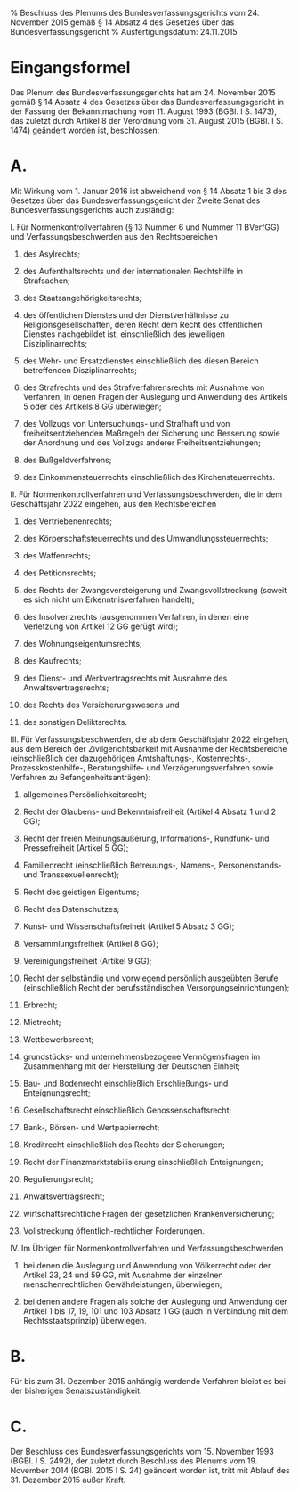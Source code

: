 % Beschluss des Plenums des Bundesverfassungsgerichts vom 24. November 2015 gemäß § 14 Absatz 4 des Gesetzes über das Bundesverfassungsgericht
% Ausfertigungsdatum: 24.11.2015
 
# Eingangsformel

Das Plenum des Bundesverfassungsgerichts hat am 24. November 2015 gemäß § 14 Absatz 4 des Gesetzes über das Bundesverfassungsgericht in der Fassung der Bekanntmachung vom 11. August 1993 (BGBl. I S. 1473), das zuletzt durch Artikel 8 der Verordnung vom 31. August 2015 (BGBl. I S. 1474) geändert worden ist, beschlossen:

# A.

Mit Wirkung vom 1. Januar 2016 ist abweichend von § 14 Absatz 1 bis 3 des Gesetzes über das Bundesverfassungsgericht der Zweite Senat des Bundesverfassungsgerichts auch zuständig:

I. Für Normenkontrollverfahren (§ 13 Nummer 6 und Nummer 11 BVerfGG) und Verfassungsbeschwerden aus den Rechtsbereichen

1. des Asylrechts;

2. des Aufenthaltsrechts und der internationalen Rechtshilfe in Strafsachen;

3. des Staatsangehörigkeitsrechts;

4. des öffentlichen Dienstes und der Dienstverhältnisse zu Religionsgesellschaften, deren Recht dem Recht des öffentlichen Dienstes nachgebildet ist, einschließlich des jeweiligen Disziplinarrechts;

5. des Wehr- und Ersatzdienstes einschließlich des diesen Bereich betreffenden Disziplinarrechts;

6. des Strafrechts und des Strafverfahrensrechts mit Ausnahme von Verfahren, in denen Fragen der Auslegung und Anwendung des Artikels 5 oder des Artikels 8 GG überwiegen;

7. des Vollzugs von Untersuchungs- und Strafhaft und von freiheitsentziehenden Maßregeln der Sicherung und Besserung sowie der Anordnung und des Vollzugs anderer Freiheitsentziehungen;

8. des Bußgeldverfahrens;

9. des Einkommensteuerrechts einschließlich des Kirchensteuerrechts.

II. Für Normenkontrollverfahren und Verfassungsbeschwerden, die in dem Geschäftsjahr 2022 eingehen, aus den Rechtsbereichen

1. des Vertriebenenrechts;

2. des Körperschaftsteuerrechts und des Umwandlungssteuerrechts;

3. des Waffenrechts;

4. des Petitionsrechts;

5. des Rechts der Zwangsversteigerung und Zwangsvollstreckung (soweit es sich nicht um Erkenntnisverfahren handelt);

6. des Insolvenzrechts (ausgenommen Verfahren, in denen eine Verletzung von Artikel 12 GG gerügt wird);

7. des Wohnungseigentumsrechts;

8. des Kaufrechts;

9. des Dienst- und Werkvertragsrechts mit Ausnahme des Anwaltsvertragsrechts;

10. des Rechts des Versicherungswesens und

11. des sonstigen Deliktsrechts.

III. Für Verfassungsbeschwerden, die ab dem Geschäftsjahr 2022 eingehen, aus dem Bereich der Zivilgerichtsbarkeit mit Ausnahme der Rechtsbereiche (einschließlich der dazugehörigen Amtshaftungs-, Kostenrechts-, Prozesskostenhilfe-, Beratungshilfe- und Verzögerungsverfahren sowie Verfahren zu Befangenheitsanträgen):

1. allgemeines Persönlichkeitsrecht;

2. Recht der Glaubens- und Bekenntnisfreiheit (Artikel 4 Absatz 1 und 2 GG);

3. Recht der freien Meinungsäußerung, Informations-, Rundfunk- und Pressefreiheit (Artikel 5 GG);

4. Familienrecht (einschließlich Betreuungs-, Namens-, Personenstands- und Transsexuellenrecht);

5. Recht des geistigen Eigentums;

6. Recht des Datenschutzes;

7. Kunst- und Wissenschaftsfreiheit (Artikel 5 Absatz 3 GG);

8. Versammlungsfreiheit (Artikel 8 GG);

9. Vereinigungsfreiheit (Artikel 9 GG);

10. Recht der selbständig und vorwiegend persönlich ausgeübten Berufe (einschließlich Recht der berufsständischen Versorgungseinrichtungen);

11. Erbrecht;

12. Mietrecht;

13. Wettbewerbsrecht;

14. grundstücks- und unternehmensbezogene Vermögensfragen im Zusammenhang mit der Herstellung der Deutschen Einheit;

15. Bau- und Bodenrecht einschließlich Erschließungs- und Enteignungsrecht;

16. Gesellschaftsrecht einschließlich Genossenschaftsrecht;

17. Bank-, Börsen- und Wertpapierrecht;

18. Kreditrecht einschließlich des Rechts der Sicherungen;

19. Recht der Finanzmarktstabilisierung einschließlich Enteignungen;

20. Regulierungsrecht;

21. Anwaltsvertragsrecht;

22. wirtschaftsrechtliche Fragen der gesetzlichen Krankenversicherung;

23. Vollstreckung öffentlich-rechtlicher Forderungen.

IV. Im Übrigen für Normenkontrollverfahren und Verfassungsbeschwerden

1. bei denen die Auslegung und Anwendung von Völkerrecht oder der Artikel 23, 24 und 59 GG, mit Ausnahme der einzelnen menschenrechtlichen Gewährleistungen, überwiegen;

2. bei denen andere Fragen als solche der Auslegung und Anwendung der Artikel 1 bis 17, 19, 101 und 103 Absatz 1 GG (auch in Verbindung mit dem Rechtsstaatsprinzip) überwiegen.

# B.

Für bis zum 31. Dezember 2015 anhängig werdende Verfahren bleibt es bei der bisherigen Senatszuständigkeit.

# C.

Der Beschluss des Bundesverfassungsgerichts vom 15. November 1993 (BGBl. I S. 2492), der zuletzt durch Beschluss des Plenums vom 19. November 2014 (BGBl. 2015 I S. 24) geändert worden ist, tritt mit Ablauf des 31. Dezember 2015 außer Kraft.
